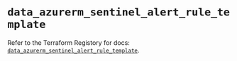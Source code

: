 # `data_azurerm_sentinel_alert_rule_template`

Refer to the Terraform Registory for docs: [`data_azurerm_sentinel_alert_rule_template`](https://www.terraform.io/docs/providers/azurerm/d/sentinel_alert_rule_template).
